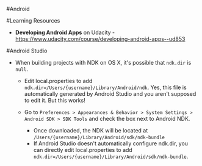 #Android

#Learning Resources
* **Developing Android Apps** on Udacity - https://www.udacity.com/course/developing-android-apps--ud853


#Android Studio
* When building projects with NDK on OS X, it's possible that `ndk.dir` is `null`.

  * Edit local.properties to add `ndk.dir=/Users/{username}/Library/Android/ndk`. 
  Yes, this file is automatically generated by Android Studio and you aren't supposed to edit it.
  But this works!
  
  * Go to `Preferences > Appearances & Behavior > System Settings > Android SDK > SDK Tools` and 
  check the box next to Android NDK.

    * Once downloaded, the NDK will be located at `/Users/{username}/Library/Android/sdk/ndk-bundle`
    * If Android Studio doesn't automatically configure ndk.dir, you can directly edit local.properties
    to add `ndk.dir=/Users/{username}/Library/Android/sdk/ndk-bundle`.
